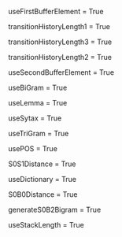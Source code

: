 useFirstBufferElement = True

transitionHistoryLength1 = True

transitionHistoryLength3 = True

transitionHistoryLength2 = True

useSecondBufferElement = True

useBiGram = True

useLemma = True

useSytax = True

useTriGram = True

usePOS = True

S0S1Distance = True

useDictionary = True

S0B0Distance = True

generateS0B2Bigram = True

useStackLength = True

